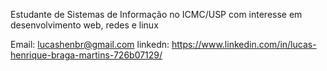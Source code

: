 Estudante de Sistemas de Informação no ICMC/USP com interesse em desenvolvimento web, redes e linux

Email: lucashenbr@gmail.com
linkedn: https://www.linkedin.com/in/lucas-henrique-braga-martins-726b07129/
